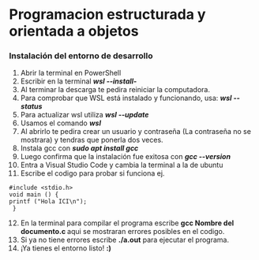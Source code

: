 # Programacion estructurada y orientada a objetos
### Instalación del entorno de desarrollo

1. Abrir la terminal en PowerShell
2. Escribir en la terminal *<b> wsl --install- </b>*
3. Al terminar la descarga te pedira reiniciar la computadora.
4. Para comprobar que WSL está instalado y funcionando, usa: *<b> wsl --status</b>*
5. Para actualizar wsl utiliza *<b> wsl --update</b>*
6. Usamos el comando *<b> wsl</b>*
7. Al abrirlo te pedira crear un usuario y contraseña (La contraseña no se mostrara) y tendras que ponerla dos veces.
8. Instala gcc con *<b>sudo apt install gcc</b>*
9. Luego confirma que la instalación fue exitosa con *<b>gcc --version</b>*
10. Entra a Visual Studio Code y cambia la terminal a la de ubuntu
11. Escribe el codigo para probar si funciona 
ej. 
``` languaje
#include <stdio.h>
void main () {
printf ("Hola ICI\n");
 }
```
12. En la terminal para compilar el programa escribe <b>gcc Nombre del documento.c </b> aqui se mostraran errores posibles en el codigo.
13. Si ya no tiene errores escribe <b>./a.out</b> para ejecutar el programa.
14. ¡Ya tienes el entorno listo! <b>:)</b>